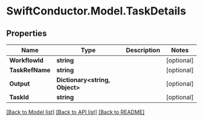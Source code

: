 # SwiftConductor.Model.TaskDetails

## Properties

Name | Type | Description | Notes
------------ | ------------- | ------------- | -------------
**WorkflowId** | **string** |  | [optional] 
**TaskRefName** | **string** |  | [optional] 
**Output** | **Dictionary&lt;string, Object&gt;** |  | [optional] 
**TaskId** | **string** |  | [optional] 

[[Back to Model list]](../README.md#documentation-for-models) [[Back to API list]](../README.md#documentation-for-api-endpoints) [[Back to README]](../README.md)

